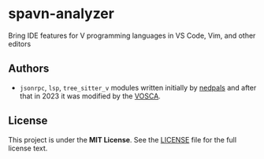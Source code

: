 # spavn-analyzer

Bring IDE features for V programming languages in VS Code, Vim, and other editors

## Authors

- `jsonrpc`, `lsp`, `tree_sitter_v` modules written initially by
  [nedpals](https://github.com/nedpals) and after that in 2023 it was modified by the
  [VOSCA](https://github.com/vlang-association).

## License

This project is under the **MIT License**.
See the
[LICENSE](https://github.com/vlang-association/spavn-analyzer/blob/master/LICENSE)
file for the full license text.
